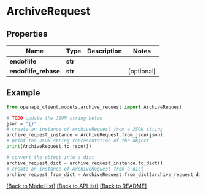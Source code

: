 # ArchiveRequest


## Properties

Name | Type | Description | Notes
------------ | ------------- | ------------- | -------------
**endoflife** | **str** |  | 
**endoflife_rebase** | **str** |  | [optional] 

## Example

```python
from openapi_client.models.archive_request import ArchiveRequest

# TODO update the JSON string below
json = "{}"
# create an instance of ArchiveRequest from a JSON string
archive_request_instance = ArchiveRequest.from_json(json)
# print the JSON string representation of the object
print(ArchiveRequest.to_json())

# convert the object into a dict
archive_request_dict = archive_request_instance.to_dict()
# create an instance of ArchiveRequest from a dict
archive_request_from_dict = ArchiveRequest.from_dict(archive_request_dict)
```
[[Back to Model list]](../README.md#documentation-for-models) [[Back to API list]](../README.md#documentation-for-api-endpoints) [[Back to README]](../README.md)


